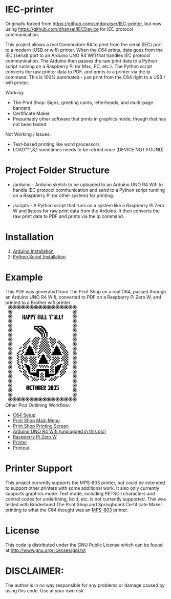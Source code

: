 # IEC-printer

Originally forked from https://github.com/smdprutser/IEC-printer, but now using https://github.com/dhansel/IECDevice for IEC protocol communication.

This project allows a real Commodore 64 to print from the serial (IEC) port to a modern (USB or wifi) printer. When the C64 prints, data goes from the IEC (serial) port to an Arduino UNO R4 Wifi that handles IEC protocol communication. The Arduino then passes the raw print data to a Python script running on a Raspberry PI (or Mac, PC, etc.). The Python script converts the raw printer data to PDF, and prints to a printer via the lp command. This is 100% automated - just print from the C64 right to a USB / wifi printer.

Working:
 * The Print Shop: Signs, greeting cards, letterheads, and multi-page banners
 * Certificate Maker
 * Presumably other software that prints in graphics mode, though that has not been tested.

Not Working / Issues:
 * Text-based printing like word processors
 * LOAD"*",8,1 sometimes needs to be retried once (DEVICE NOT FOUND)

# Project Folder Structure
 * /arduino - Arduino sketch to be uploaded to an Arduino UNO R4 Wifi to handle IEC protocol communication and send to a Python script running on a Raspberry PI (or other system) for printing.

* /scripts - A Python script that runs on a system like a Raspberry Pi Zero W and listens for raw print data from the Arduino. It then converts the raw print data to PDF and prints via the lp command.

# Installation
1. [Arduino Installation](./arduino/README.md)
2. [Python Script Installation](./scripts/README.md)

# Example
 This PDF was generated from The Print Shop on a real C64, passed through an Arduino UNO R4 Wifi, converted to PDF on a Raspberry Pi Zero W, and printed to a Brother wifi printer.\
 [![Example](examples/1760386301.316215.png)](examples/1760386301.316215.pdf)\
 Other Pics Outlining Workflow:
 * [C64 Setup](examples/1setup.jpeg)
 * [Print Shop Main Menu](examples/2ps_menu.jpeg)
 * [Print Shop Printing Screen](examples/3ps_printing.jpeg)
 * [Arduino UNO R4 Wifi (unplugged in this pic)](examples/4arduino.jpeg)
 * [Raspberry Pi Zero W](examples/5raspberrypi.jpeg)
 * [Printer](examples/6printer.jpeg)
 * [Printout](examples/7printout.jpeg)




# Printer Support
This project currently supports the MPS-803 printer, but could be extended to support other printers with some additional work. It also only currently supports graphics mode. Text mode, including PETSCII characters and control codes for underlining, bold, etc. is not currently supported. This was tested with Broderbund The Print Shop and Springboard Certificate Maker printing to what the C64 thought was an [MPS-803](https://www.historybit.it/wp-content/uploads/2020/06/Manual_MPS-803.pdf) printer.

# License
This code is distributed under the GNU Public License which can be found at http://www.gnu.org/licenses/gpl.txt

# DISCLAIMER:
The author is in no way responsible for any problems or damage caused by using this code. Use at your own risk.